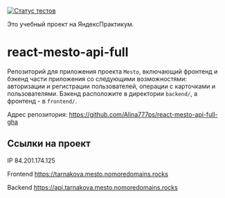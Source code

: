 [![Статус тестов](../../actions/workflows/tests.yml/badge.svg)](../../actions/workflows/tests.yml)

Это учебный проект на ЯндексПрактикум.

# react-mesto-api-full
Репозиторий для приложения проекта `Mesto`, включающий фронтенд и бэкенд части приложения со следующими возможностями: авторизации и регистрации пользователей, операции с карточками и пользователями. Бэкенд расположите в директории `backend/`, а фронтенд - в `frontend/`. 

Адрес репозитория: https://github.com/Alina777ps/react-mesto-api-full-gha

## Ссылки на проект

IP 84.201.174.125

Frontend https://tarnakova.mesto.nomoredomains.rocks

Backend https://api.tarnakova.mesto.nomoredomains.rocks